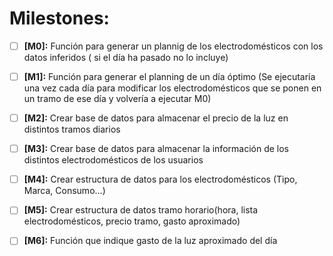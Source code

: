 # **Milestones:**   

* [ ] **[M0]:** Función para generar un plannig de los electrodomésticos con los datos inferidos ( si el día ha pasado no lo incluye)  
* [ ] **[M1]:** Función para generar el planning de un día óptimo (Se ejecutaría una vez cada día para modificar los electrodomésticos que se ponen en un tramo de ese día y volvería a ejecutar M0)   
* [ ] **[M2]:** Crear base de datos para almacenar el precio de la luz en distintos tramos diarios    
* [ ] **[M3]:** Crear base de datos para almacenar la información de los distintos electrodomésticos de los usuarios    
* [ ] **[M4]:** Crear estructura de datos para los electrodomésticos (Tipo, Marca, Consumo...)    
* [ ] **[M5]:** Crear estructura de datos tramo horario(hora, lista electrodomésticos, precio tramo, gasto aproximado)    
* [ ] **[M6]:** Función que indique gasto de la luz aproximado del día    

